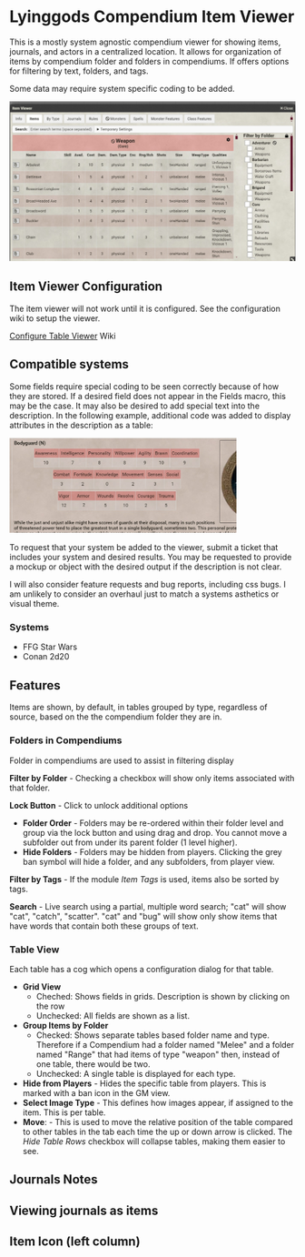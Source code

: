 # Lyinggods Compendium Item Viewer

This is a mostly system agnostic compendium viewer for showing items, journals, and actors in a centralized location. It allows for organization of items by compendium folder and folders in compendiums. If offers options for filtering by text, folders, and tags.

Some data may require system specific coding to be added.

<img src="https://github.com/Lyinggod/lgs-item-viewer/blob/main/images/item-viewer.jpg" width=800>

## Item Viewer Configuration

The item viewer will not work until it is configured. See the configuration wiki to setup the viewer.

<a href="https://github.com/Lyinggod/lgs-item-viewer/wiki/Configuring-Item-Viewer">Configure Table Viewer</a> Wiki

## Compatible systems

Some fields require special coding to be seen correctly because of how they are stored. If a desired field does not appear in the Fields macro, this may be the case.  It may also be desired to add special text into the description. In the following example, additional code was added to display attributes in the description as a table:

<img src="https://github.com/Lyinggod/lgs-item-viewer/blob/main/images/custom-desc-example.jpg" width=400>

To request that your system be added to the viewer, submit a ticket that includes your system and desired results. You may be requested to provide a mockup or object with the desired output if the description is not clear.

I will also consider feature requests and bug reports, including css bugs. I am unlikely to consider an overhaul just to match a systems asthetics or visual theme.

### Systems
- FFG Star Wars
- Conan 2d20

## Features

Items are shown, by default, in tables grouped by type, regardless of source, based on the the compendium folder they are in. 

### Folders in Compendiums

Folder in compendiums are used to assist in filtering display

**Filter by Folder** - Checking a checkbox will show only items associated with that folder.

**Lock Button** - Click to unlock additional options

- **Folder Order** - Folders may be re-ordered within their folder level and group via the lock button and using drag and drop. You cannot move a subfolder out from under its parent folder (1 level higher).
- **Hide Folders** - Folders may be hidden from players. Clicking the grey ban symbol will hide a folder, and any subfolders, from player view. 

**Filter by Tags** - If the module _Item Tags_ is used, items also be sorted by tags.

**Search** - Live search using a partial, multiple word search; "cat" will show "cat", "catch", "scatter". "cat" and "bug" will show only show items that have words that contain both these groups of text.


### Table View

Each table has a cog which opens a configuration dialog for that table.

- **Grid View**
  - Cheched: Shows fields in grids. Description is shown by clicking on the row
  - Unchecked: All fields are shown as a list.
- **Group Items by Folder**
  - Checked: Shows separate tables based folder name and type. Therefore if a Compendium had a folder named "Melee" and a folder named "Range" that had items of type "weapon" then, instead of one table, there would be two.
  - Unchecked: A single table is displayed for each type.
- **Hide from Players** - Hides the specific table from players. This is marked with a ban icon in the GM view.
- **Select Image Type** - This defines how images appear, if assigned to the item. This is per table.
- **Move**: - This is used to move the relative position of the table compared to other tables in the tab each time the up or down arrow is clicked. The _Hide Table Rows_ checkbox will collapse tables, making them easier to see.

## Journals Notes

## Viewing journals as items

## Item Icon (left column)


